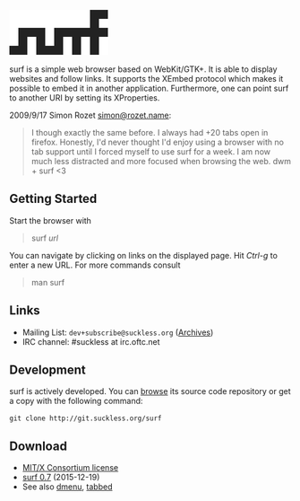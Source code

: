 ![surf](surf.svg)

surf is a simple web browser based on WebKit/GTK+. It is able
to display websites and follow links. It supports the XEmbed protocol
which makes it possible to embed it in another application. Furthermore,
one can point surf to another URI by setting its XProperties.


2009/9/17 Simon Rozet <simon@rozet.name>:
> I though exactly the same before. I always had +20 tabs open in firefox.
> Honestly, I'd never thought I'd enjoy using a browser with no tab support
> until I forced myself to use surf for a week. I am now much less distracted
> and more focused when browsing the web. dwm + surf <3

Getting Started
---------------
Start the browser with

>surf *url*

You can navigate by clicking on links on the displayed page. Hit *Ctrl-g* to enter a new URL. For more commands consult

>man surf

Links
-----
* Mailing List: `dev+subscribe@suckless.org` ([Archives](http://lists.suckless.org/dev))
* IRC channel: #suckless at irc.oftc.net

Development
-----------
surf is actively developed. You can [browse](http://git.suckless.org/surf) its
source code repository or get a copy with the following command:

	git clone http://git.suckless.org/surf

Download
--------
* [MIT/X Consortium license](http://git.suckless.org/surf/plain/LICENSE)
* [surf 0.7](http://dl.suckless.org/surf/surf-0.7.tar.gz) (2015-12-19)
* See also [dmenu](http://tools.suckless.org/dmenu),
  [tabbed](http://tools.suckless.org/tabbed)
